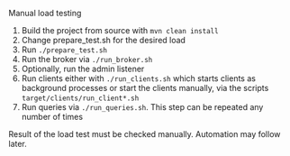 Manual load testing

1. Build the project from source with `mvn clean install`
2. Change prepare_test.sh for the desired load
3. Run `./prepare_test.sh`
4. Run the broker via `./run_broker.sh`
5. Optionally, run the admin listener
6. Run clients either with `./run_clients.sh` which starts clients as background processes or start the clients manually, via the scripts `target/clients/run_client*.sh`
7. Run queries via `./run_queries.sh`. This step can be repeated any number of times

Result of the load test must be checked manually. Automation may follow later.